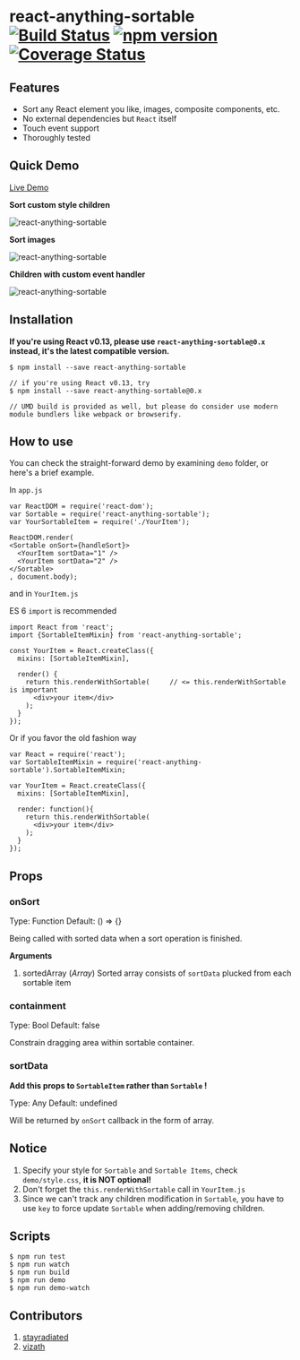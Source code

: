 # react-anything-sortable [![Build Status](https://travis-ci.org/jasonslyvia/react-anything-sortable.svg)](https://travis-ci.org/jasonslyvia/react-anything-sortable) [![npm version](https://badge.fury.io/js/react-anything-sortable.svg)](http://badge.fury.io/js/react-anything-sortable) [![Coverage Status](https://coveralls.io/repos/jasonslyvia/react-anything-sortable/badge.svg?branch=master&service=github)](https://coveralls.io/github/jasonslyvia/react-anything-sortable?branch=master)

## Features

 - Sort any React element you like, images, composite components, etc.
 - No external dependencies but `React` itself
 - Touch event support
 - Thoroughly tested

## Quick Demo

[Live Demo](http://jasonslyvia.github.io/react-anything-sortable/demo/index.html)

**Sort custom style children**

![react-anything-sortable](http://ww4.sinaimg.cn/large/831e9385gw1equswkpcfag209p02sgn5.gif)

**Sort images**

![react-anything-sortable](http://ww3.sinaimg.cn/mw690/831e9385gw1equstgvfmzg20a50360va.gif)

**Children with custom event handler**

![react-anything-sortable](http://ww4.sinaimg.cn/large/831e9385gw1eqy459cieqg20au02s0t4.gif)

## Installation

**If you're using React v0.13, please use `react-anything-sortable@0.x` instead, it's the latest compatible version.**

```
$ npm install --save react-anything-sortable

// if you're using React v0.13, try
$ npm install --save react-anything-sortable@0.x

// UMD build is provided as well, but please do consider use modern module bundlers like webpack or browserify.
```

## How to use

You can check the straight-forward demo by examining `demo` folder, or here's a brief example.

In `app.js`

````
var ReactDOM = require('react-dom');
var Sortable = require('react-anything-sortable');
var YourSortableItem = require('./YourItem');

ReactDOM.render(
<Sortable onSort={handleSort}>
  <YourItem sortData="1" />
  <YourItem sortData="2" />
</Sortable>
, document.body);
````

and in `YourItem.js`

ES 6 `import` is recommended

```
import React from 'react';
import {SortableItemMixin} from 'react-anything-sortable';

const YourItem = React.createClass({
  mixins: [SortableItemMixin],

  render() {
    return this.renderWithSortable(     // <= this.renderWithSortable is important
      <div>your item</div>
    );
  }
});
```

Or if you favor the old fashion way

````
var React = require('react');
var SortableItemMixin = require('react-anything-sortable').SortableItemMixin;

var YourItem = React.createClass({
  mixins: [SortableItemMixin],

  render: function(){
    return this.renderWithSortable(
      <div>your item</div>
    );
  }
});
````

## Props

### onSort

Type: Function Default: () => {}

Being called with sorted data when a sort operation is finished.

**Arguments**

 1. sortedArray (*Array*) Sorted array consists of `sortData` plucked from each sortable item

### containment

Type: Bool Default: false

Constrain dragging area within sortable container.

### sortData

**Add this props to `SortableItem` rather than `Sortable` !**

Type: Any Default: undefined

Will be returned by `onSort` callback in the form of array.

## Notice

1. Specify your style for `Sortable` and `Sortable Items`, check `demo/style.css`, **it is NOT optional!**
2. Don't forget the `this.renderWithSortable` call in `YourItem.js`
3. Since we can't track any children modification in `Sortable`, you have to use `key` to force update `Sortable` when adding/removing children.


## Scripts

```
$ npm run test
$ npm run watch
$ npm run build
$ npm run demo
$ npm run demo-watch
```


## Contributors

1. [stayradiated](https://github.com/stayradiated)
2. [vizath](https://github.com/vizath)

